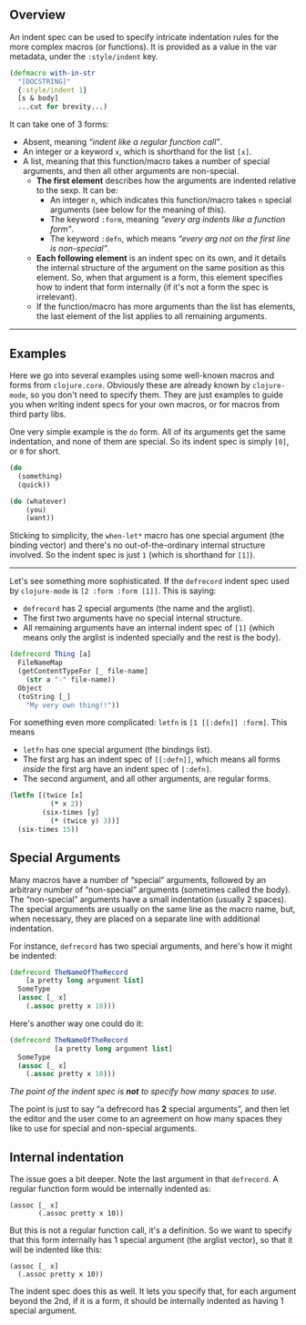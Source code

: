 ## Overview

An indent spec can be used to specify intricate indentation rules for the more
complex macros (or functions). It is provided as a value in the var metadata,
under the `:style/indent` key.

```clj
(defmacro with-in-str
  "[DOCSTRING]"
  {:style/indent 1}
  [s & body]
  ...cut for brevity...)
```

It can take one of 3 forms:

- Absent, meaning _“indent like a regular function call”_.
- An integer or a keyword `x`, which is shorthand for the list `[x]`.
- A list, meaning that this function/macro takes a number of special arguments,
  and then all other arguments are non-special.
  - **The first element** describes how the arguments are indented relative to the sexp. It can be:
    - An integer `n`, which indicates this function/macro takes `n` special
      arguments (see below for the meaning of this).
    - The keyword `:form`, meaning _“every arg indents like a function form”_.
    - The keyword `:defn`, which means _“every arg not on the first line is non-special”_.
  - **Each following element** is an indent spec on its own, and it details the
    internal structure of the argument on the same position as this element. So,
    when that argument is a form, this element specifies how to indent that form
    internally (if it's not a form the spec is irrelevant).
  - If the function/macro has more arguments than the list has elements, the last
    element of the list applies to all remaining arguments.

---

## Examples

Here we go into several examples using some well-known macros and forms from
`clojure.core`. Obviously these are already known by `clojure-mode`, so you
don't need to specify them. They are just examples to guide you when writing
indent specs for your own macros, or for macros from third party libs.

One very simple example is the `do` form. All of its arguments get the same
indentation, and none of them are special. So its indent spec is simply `[0]`,
or `0` for short.

```clj
(do
  (something)
  (quick))

(do (whatever)
    (you)
    (want))
```

Sticking to simplicity, the `when-let*` macro has one special argument (the
binding vector) and there's no out-of-the-ordinary internal structure
involved. So the indent spec is just `1` (which is shorthand for `[1]`).

---

Let's see something more sophisticated. If the `defrecord` indent spec used by
`clojure-mode` is `[2 :form :form [1]]`. This is saying:

- `defrecord` has 2 special arguments (the name and the arglist).
- The first two arguments have no special internal structure.
- All remaining arguments have an internal indent spec of `[1]` (which means
  only the arglist is indented specially and the rest is the body).

```clj
(defrecord Thing [a]
  FileNameMap
  (getContentTypeFor [_ file-name]
    (str a "-" file-name))
  Object
  (toString [_]
    "My very own thing!!"))
```

For something even more complicated: `letfn` is `[1 [[:defn]] :form]`. This means

- `letfn` has one special argument (the bindings list).
- The first arg has an indent spec of `[[:defn]]`, which means all forms
  _inside_ the first arg have an indent spec of `[:defn]`.
- The second argument, and all other arguments, are regular forms.

```clj
(letfn [(twice [x]
          (* x 2))
        (six-times [y]
          (* (twice y) 3))]
  (six-times 15))
```

## Special Arguments

Many macros have a number of “special” arguments, followed by an arbitrary
number of “non-special” arguments (sometimes called the body). The “non-special”
arguments have a small indentation (usually 2 spaces). The special arguments
are usually on the same line as the macro name, but, when necessary, they are
placed on a separate line with additional indentation.

For instance, `defrecord` has two special arguments, and here's how it might be indented:

```clj
(defrecord TheNameOfTheRecord
    [a pretty long argument list]
  SomeType
  (assoc [_ x]
    (.assoc pretty x 10)))
```

Here's another way one could do it:

```clj
(defrecord TheNameOfTheRecord
           [a pretty long argument list]
  SomeType
  (assoc [_ x]
    (.assoc pretty x 10)))
```

_The point of the indent spec is **not** to specify how many spaces to use._

The point is just to say “a defrecord has **2** special arguments”, and then let
the editor and the user come to an agreement on how many spaces they like to use
for special and non-special arguments.

## Internal indentation

The issue goes a bit deeper. Note the last argument in that `defrecord`. A
regular function form would be internally indented as:

```
(assoc [_ x]
       (.assoc pretty x 10))
```

But this is not a regular function call, it's a definition. So we want to
specify that this form internally has 1 special argument (the arglist vector),
so that it will be indented like this:

```
(assoc [_ x]
  (.assoc pretty x 10))
```

The indent spec does this as well. It lets you specify that, for each argument
beyond the 2nd, if it is a form, it should be internally indented as having 1
special argument.
